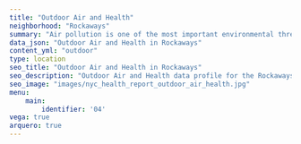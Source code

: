 ```yaml
---
title: "Outdoor Air and Health"
neighborhood: "Rockaways"
summary: "Air pollution is one of the most important environmental threats to urban populations and while all people are exposed, pollutant emissions, levels of exposure, and population vulnerability vary across neighborhoods. Exposures to common air pollutants have been linked to respiratory and cardiovascular diseases, cancers, and premature deaths."
data_json: "Outdoor Air and Health in Rockaways"
content_yml: "outdoor"
type: location
seo_title: "Outdoor Air and Health in Rockaways"
seo_description: "Outdoor Air and Health data profile for the Rockaways neighborhood of NYC."
seo_image: "images/nyc_health_report_outdoor_air_health.jpg"
menu:
    main:
        identifier: '04'
vega: true
arquero: true
---
```

